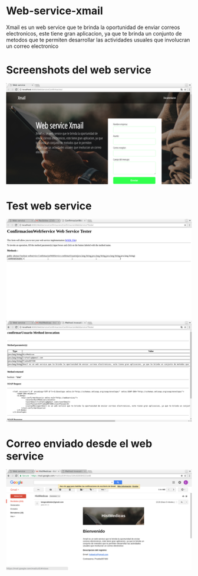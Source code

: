 # Web-service-xmail
Xmail es un web service que te brinda la oportunidad de enviar correos electronicos, este tiene gran aplicacion, ya que te brinda un conjunto de metodos que te permiten desarrollar las actividades usuales que involucran un correo electronico

<h1>Screenshots del web service</h1>
<img src="/screenshots/img01.png" alt="Screenshot aplication"/>

<h1>Test web service</h1>
<img src="/screenshots/img02.png" alt="Screenshot aplication"/>
<img src="/screenshots/img03.png" alt="Screenshot aplication"/>

<h1>Correo enviado desde el web service</h1>
<img src="/screenshots/img04.png" alt="Screenshot aplication"/>


